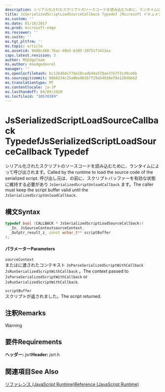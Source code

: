 ```yaml
---
description: シリアル化されたスクリプトのソースコードを読み込むために、ランタイムによって呼び出されます。 呼び出し元は、の前に、スクリプトバッファーを有効な状態に維持する必要があり `JsSerializedScriptUnloadCallback` ます。
title: JsSerializedScriptLoadSourceCallback Typedef |Microsoft ドキュメント
ms.custom: ''
ms.date: 01/18/2017
ms.prod: microsoft-edge
ms.reviewer: ''
ms.suite: ''
ms.tgt_pltfrm: ''
ms.topic: article
ms.assetid: 9406c488-76ac-49e5-b305-39751f3412ea
caps.latest.revision: 3
author: MSEdgeTeam
ms.author: msedgedevrel
manager: ''
ms.openlocfilehash: bc1264bdc77da10cadb44a570ae37e7f3cd9ce6b
ms.sourcegitcommit: 6860234c25a8be863b7f29a54838e78e120dbb62
ms.translationtype: MT
ms.contentlocale: ja-JP
ms.lasthandoff: 04/09/2020
ms.locfileid: "10570389"
---
```

# <span data-ttu-id="ccce7-104">JsSerializedScriptLoadSourceCallback Typedef</span><span class="sxs-lookup"><span data-stu-id="ccce7-104">JsSerializedScriptLoadSourceCallback Typedef</span></span>
<span data-ttu-id="ccce7-105">シリアル化されたスクリプトのソースコードを読み込むために、ランタイムによって呼び出されます。</span><span class="sxs-lookup"><span data-stu-id="ccce7-105">Called by the runtime to load the source code of the serialized script.</span></span> <span data-ttu-id="ccce7-106">呼び出し元は、の前に、スクリプトバッファーを有効な状態に維持する必要があり `JsSerializedScriptUnloadCallback` ます。</span><span class="sxs-lookup"><span data-stu-id="ccce7-106">The caller must keep the script buffer valid until the `JsSerializedScriptUnloadCallback`.</span></span>  
  
## <span data-ttu-id="ccce7-107">構文</span><span class="sxs-lookup"><span data-stu-id="ccce7-107">Syntax</span></span>  
  
```cpp  
typedef bool (CALLBACK * JsSerializedScriptLoadSourceCallback)(  
  _In_ JsSourceContextsourceContext,  
  _Outptr_result_z_ const wchar_t** scriptBuffer  
);  
```  
  
#### <span data-ttu-id="ccce7-108">パラメーター</span><span class="sxs-lookup"><span data-stu-id="ccce7-108">Parameters</span></span>  
 `sourceContext`  
 <span data-ttu-id="ccce7-109">またはに渡されたコンテキスト `JsParseSerializedScriptWithCallback` `JsRunSerializedScriptWithCallback` 。</span><span class="sxs-lookup"><span data-stu-id="ccce7-109">The context passed to `JsParseSerializedScriptWithCallback` or `JsRunSerializedScriptWithCallback`.</span></span>  
  
 `scriptBuffer`  
 <span data-ttu-id="ccce7-110">スクリプトが返されました。</span><span class="sxs-lookup"><span data-stu-id="ccce7-110">The script returned.</span></span>  
  
## <span data-ttu-id="ccce7-111">注釈</span><span class="sxs-lookup"><span data-stu-id="ccce7-111">Remarks</span></span>  
  
> [!WARNING]
## <span data-ttu-id="ccce7-112">要件</span><span class="sxs-lookup"><span data-stu-id="ccce7-112">Requirements</span></span>  
 <span data-ttu-id="ccce7-113">**ヘッダー:** jsrt</span><span class="sxs-lookup"><span data-stu-id="ccce7-113">**Header:** jsrt.h</span></span>  
  
## <span data-ttu-id="ccce7-114">関連項目</span><span class="sxs-lookup"><span data-stu-id="ccce7-114">See Also</span></span>  
 [<span data-ttu-id="ccce7-115">リファレンス (JavaScript Runtime)</span><span class="sxs-lookup"><span data-stu-id="ccce7-115">Reference (JavaScript Runtime)</span></span>](../chakra-hosting/reference-javascript-runtime.md)